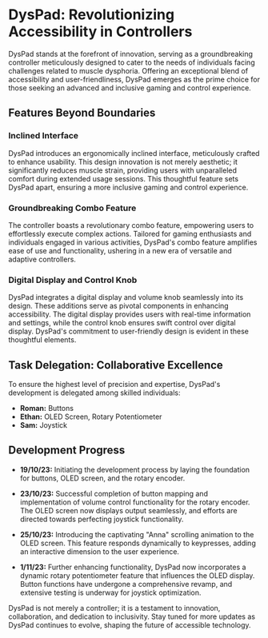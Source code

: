 # DysPad: Revolutionizing Accessibility in Controllers

DysPad stands at the forefront of innovation, serving as a groundbreaking controller meticulously designed to cater to the needs of individuals facing challenges related to muscle dysphoria. Offering an exceptional blend of accessibility and user-friendliness, DysPad emerges as the prime choice for those seeking an advanced and inclusive gaming and control experience.

## Features Beyond Boundaries

### Inclined Interface

DysPad introduces an ergonomically inclined interface, meticulously crafted to enhance usability. This design innovation is not merely aesthetic; it significantly reduces muscle strain, providing users with unparalleled comfort during extended usage sessions. This thoughtful feature sets DysPad apart, ensuring a more inclusive gaming and control experience.

### Groundbreaking Combo Feature

The controller boasts a revolutionary combo feature, empowering users to effortlessly execute complex actions. Tailored for gaming enthusiasts and individuals engaged in various activities, DysPad's combo feature amplifies ease of use and functionality, ushering in a new era of versatile and adaptive controllers.

### Digital Display and Control Knob

DysPad integrates a digital display and volume knob seamlessly into its design. These additions serve as pivotal components in enhancing accessibility. The digital display provides users with real-time information and settings, while the control knob ensures swift control over digital display. DysPad's commitment to user-friendly design is evident in these thoughtful elements.

## Task Delegation: Collaborative Excellence

To ensure the highest level of precision and expertise, DysPad's development is delegated among skilled individuals:

- **Roman:** Buttons
- **Ethan:** OLED Screen, Rotary Potentiometer
- **Sam:** Joystick

## Development Progress

- **19/10/23:** Initiating the development process by laying the foundation for buttons, OLED screen, and the rotary encoder.
  
- **23/10/23:** Successful completion of button mapping and implementation of volume control functionality for the rotary encoder. The OLED screen now displays output seamlessly, and efforts are directed towards perfecting joystick functionality.

- **25/10/23:** Introducing the captivating "Anna" scrolling animation to the OLED screen. This feature responds dynamically to keypresses, adding an interactive dimension to the user experience.

- **1/11/23:** Further enhancing functionality, DysPad now incorporates a dynamic rotary potentiometer feature that influences the OLED display. Button functions have undergone a comprehensive revamp, and extensive testing is underway for joystick optimization.

DysPad is not merely a controller; it is a testament to innovation, collaboration, and dedication to inclusivity. Stay tuned for more updates as DysPad continues to evolve, shaping the future of accessible technology.

